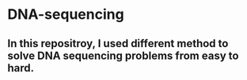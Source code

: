 # DNA-sequencing
In this repositroy, I used different method to solve DNA sequencing problems from easy to hard.
- 
